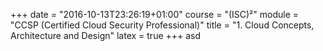 +++
date = "2016-10-13T23:26:19+01:00"
course = "(ISC)²"
module = "CCSP (Certified Cloud Security Professional)"
title = "1. Cloud Concepts, Architecture and Design"
latex = true
+++
asd